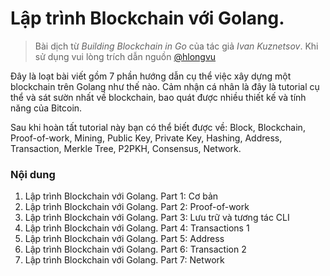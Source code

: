 # Lập trình Blockchain với Golang.
>Bài dịch từ _Building Blockchain in Go_ của tác giả _Ivan Kuznetsov_. Khi sử dụng vui lòng trích dẫn nguồn [@hlongvu](http://github.com/hlongvu)


Đây là loạt bài viết gồm 7 phần hướng dẫn cụ thể việc xây dựng một blockchain trên Golang như thế nào. Cảm nhận cá nhân là đây là tutorial cụ thể và sát sườn nhất về blockchain, bao quát được nhiều thiết kế và tính năng của Bitcoin.

Sau khi hoàn tất tutorial này bạn có thể biết được về: Block, Blockchain, Proof-of-work, Mining, Public Key, Private Key, Hashing, Address, Transaction, Merkle Tree, P2PKH, Consensus, Network.


### Nội dung
1. Lập trình Blockchain với Golang. Part 1: Cơ bản
2. Lập trình Blockchain với Golang. Part 2: Proof-of-work
3. Lập trình Blockchain với Golang. Part 3: Lưu trữ và tương tác CLI
4. Lập trình Blockchain với Golang. Part 4: Transactions 1
5. Lập trình Blockchain với Golang. Part 5: Address 
6. Lập trình Blockchain với Golang. Part 6: Transaction 2
7. Lập trình Blockchain với Golang. Part 7: Network




